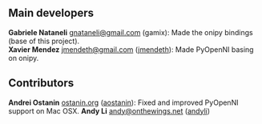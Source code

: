 ## Main developers ##

**Gabriele Nataneli** <gnataneli@gmail.com> (gamix): Made the onipy bindings (base of this project).  
**Xavier Mendez** <jmendeth@gmail.com> ([jmendeth](https://github.com/jmendeth)): Made PyOpenNI basing on onipy.  

## Contributors ##

**Andrei Ostanin** [ostanin.org](http://ostanin.org) ([aostanin](https://github.com/aostanin)): Fixed and improved PyOpenNI support on Mac OSX.
**Andy Li** <andy@onthewings.net> ([andyli](https://github.com/andyli))
